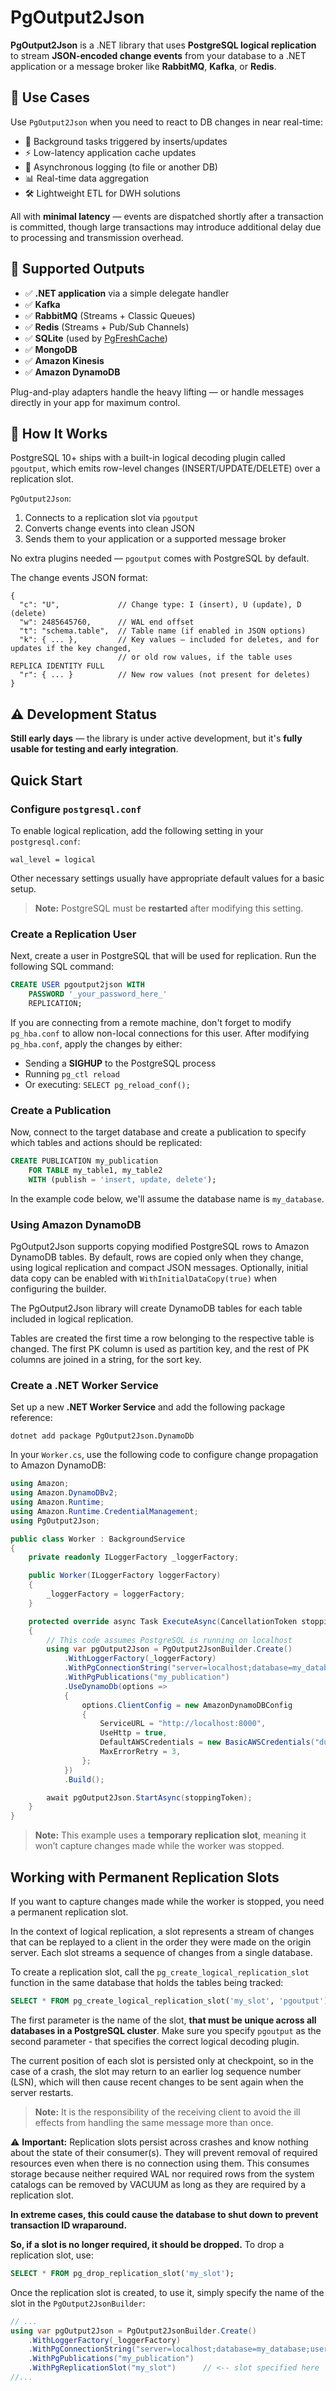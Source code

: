 # PgOutput2Json

**PgOutput2Json** is a .NET library that uses **PostgreSQL logical replication** to stream **JSON-encoded change events** from your database to a .NET application or a message broker like **RabbitMQ**, **Kafka**, or **Redis**.

## 🚀 Use Cases

Use `PgOutput2Json` when you need to react to DB changes in near real-time:

- 🔄 Background tasks triggered by inserts/updates
- ⚡ Low-latency application cache updates
- 📝 Asynchronous logging (to file or another DB)
- 📊 Real-time data aggregation
- 🛠️ Lightweight ETL for DWH solutions

All with **minimal latency** — events are dispatched shortly after a transaction is committed, though large transactions may introduce additional delay due to processing and transmission overhead.

## 🔌 Supported Outputs

- ✅ **.NET application** via a simple delegate handler
- ✅ **Kafka**
- ✅ **RabbitMQ** (Streams + Classic Queues)
- ✅ **Redis** (Streams + Pub/Sub Channels)
- ✅ **SQLite** (used by [PgFreshCache](https://github.com/PgOutput2Json/PgFreshCache))
- ✅ **MongoDB**
- ✅ **Amazon Kinesis**
- ✅ **Amazon DynamoDB**

Plug-and-play adapters handle the heavy lifting — or handle messages directly in your app for maximum control.

## 🧠 How It Works

PostgreSQL 10+ ships with a built-in logical decoding plugin called `pgoutput`, which emits row-level changes (INSERT/UPDATE/DELETE) over a replication slot.

`PgOutput2Json`:

1. Connects to a replication slot via `pgoutput`
2. Converts change events into clean JSON
3. Sends them to your application or a supported message broker

No extra plugins needed — `pgoutput` comes with PostgreSQL by default.

The change events JSON format:
```
{
  "c": "U",             // Change type: I (insert), U (update), D (delete)
  "w": 2485645760,      // WAL end offset
  "t": "schema.table",  // Table name (if enabled in JSON options)
  "k": { ... },         // Key values — included for deletes, and for updates if the key changed,
                        // or old row values, if the table uses REPLICA IDENTITY FULL
  "r": { ... }          // New row values (not present for deletes)
}
```

## ⚠️ Development Status

**Still early days** — the library is under active development, but it's **fully usable for testing and early integration**.

## Quick Start

### Configure `postgresql.conf`

To enable logical replication, add the following setting in your `postgresql.conf`:

```
wal_level = logical
```

Other necessary settings usually have appropriate default values for a basic setup.

> **Note:** PostgreSQL must be **restarted** after modifying this setting.

### Create a Replication User

Next, create a user in PostgreSQL that will be used for replication. Run the following SQL command:

```sql
CREATE USER pgoutput2json WITH  
    PASSWORD '_your_password_here_'  
    REPLICATION;
```

If you are connecting from a remote machine, don't forget to modify `pg_hba.conf` to allow non-local connections for this user. After modifying `pg_hba.conf`, apply the changes by either:

- Sending a **SIGHUP** to the PostgreSQL process  
- Running `pg_ctl reload`  
- Or executing: `SELECT pg_reload_conf();`

### Create a Publication

Now, connect to the target database and create a publication to specify which tables and actions should be replicated:

```sql
CREATE PUBLICATION my_publication  
    FOR TABLE my_table1, my_table2  
    WITH (publish = 'insert, update, delete');
```

In the example code below, we'll assume the database name is `my_database`.

### Using Amazon DynamoDB

PgOutput2Json supports copying modified PostgreSQL rows to Amazon DynamoDB tables. By default, rows are copied only when they change, using logical replication and compact JSON messages.
Optionally, initial data copy can be enabled with `WithInitialDataCopy(true)` when configuring the builder.

The PgOutput2Json library will create DynamoDB tables for each table included in logical replication. 

Tables are created the first time a row belonging to the respective table is changed. 
The first PK column is used as partition key, and the rest of PK columns are joined in a string, for the sort key.

### Create a .NET Worker Service

Set up a new **.NET Worker Service** and add the following package reference:

```
dotnet add package PgOutput2Json.DynamoDb
```

In your `Worker.cs`, use the following code to configure change propagation to Amazon DynamoDB:

```csharp
using Amazon;
using Amazon.DynamoDBv2;
using Amazon.Runtime;
using Amazon.Runtime.CredentialManagement;
using PgOutput2Json;

public class Worker : BackgroundService  
{  
    private readonly ILoggerFactory _loggerFactory;  

    public Worker(ILoggerFactory loggerFactory)  
    {  
        _loggerFactory = loggerFactory;  
    }  

    protected override async Task ExecuteAsync(CancellationToken stoppingToken)  
    {  
        // This code assumes PostgreSQL is running on localhost  
        using var pgOutput2Json = PgOutput2JsonBuilder.Create()  
            .WithLoggerFactory(_loggerFactory)  
            .WithPgConnectionString("server=localhost;database=my_database;username=pgoutput2json;password=_your_password_here_")  
            .WithPgPublications("my_publication")
            .UseDynamoDb(options =>
            {
                options.ClientConfig = new AmazonDynamoDBConfig
                {
                    ServiceURL = "http://localhost:8000",                              // for local DynamoDB, change/remove for AWS
                    UseHttp = true,                                                    // for local DynamoDb, remove for AWS
                    DefaultAWSCredentials = new BasicAWSCredentials("dummy", "dummy"), // for local DynamoDB, remove for AWS
                    MaxErrorRetry = 3,                                                 // retry failed requests up to 3 times
                };
            })
            .Build();  

        await pgOutput2Json.StartAsync(stoppingToken);  
    }  
}
```

> **Note:** This example uses a **temporary replication slot**, meaning it won’t capture changes made while the worker was stopped.

## Working with Permanent Replication Slots

If you want to capture changes made while the worker is stopped, you need a permanent replication slot. 

In the context of logical replication, a slot represents a stream of changes that can be replayed to a client in the order they were made on the origin server. 
Each slot streams a sequence of changes from a single database.

To create a replication slot, call the `pg_create_logical_replication_slot` function in the same database that holds the tables being tracked:

```sql
SELECT * FROM pg_create_logical_replication_slot('my_slot', 'pgoutput');
```

The first parameter is the name of the slot, **that must be unique across all databases in a PostgreSQL cluster**. Make sure you specify `pgoutput` as the second parameter - that specifies the correct logical decoding plugin.

The current position of each slot is persisted only at checkpoint, so in the case of a crash, the slot may return to an earlier log sequence number (LSN), which will then cause recent changes to be sent again when the server restarts. 

> **Note:** It is the responsibility of the receiving client to avoid the ill effects from handling the same message more than once.

⚠️ **Important:** Replication slots persist across crashes and know nothing about the state of their consumer(s). They will prevent removal of required resources even when there is no connection using them. This consumes storage because neither required WAL nor required rows from the system catalogs can be removed by VACUUM as long as they are required by a replication slot. 

**In extreme cases, this could cause the database to shut down to prevent transaction ID wraparound.**

**So, if a slot is no longer required, it should be dropped.** To drop a replication slot, use:

```sql
SELECT * FROM pg_drop_replication_slot('my_slot');
```

Once the replication slot is created, to use it, simply specify the name of the slot in the `PgOutput2JsonBuilder`:

```csharp
// ...
using var pgOutput2Json = PgOutput2JsonBuilder.Create()
    .WithLoggerFactory(_loggerFactory)
    .WithPgConnectionString("server=localhost;database=my_database;username=pgoutput2json;password=_your_password_here_")
    .WithPgPublications("my_publication")
    .WithPgReplicationSlot("my_slot")      // <-- slot specified here
//...
```
